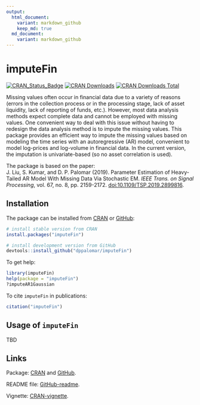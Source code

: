 ```yaml
---
output:
  html_document:
    variant: markdown_github
    keep_md: true
  md_document:
    variant: markdown_github
---
```


<!-- README.md is generated from README.Rmd. Please edit that file -->



# imputeFin
[![CRAN_Status_Badge](https://www.r-pkg.org/badges/version/imputeFin)](https://CRAN.R-project.org/package=imputeFin)
[![CRAN Downloads](https://cranlogs.r-pkg.org/badges/imputeFin)](https://CRAN.R-project.org/package=imputeFin)
[![CRAN Downloads Total](https://cranlogs.r-pkg.org/badges/grand-total/imputeFin?color=brightgreen)](https://CRAN.R-project.org/package=imputeFin)

Missing values often occur in financial data due to a variety 
of reasons (errors in the collection process or in the processing stage, 
lack of asset liquidity, lack of reporting of funds, etc.). However, 
most data analysis methods expect complete data and cannot be employed 
with missing values. One convenient way to deal with this issue without 
having to redesign the data analysis method is to impute the missing 
values. This package provides an efficient way to impute the missing 
values based on modeling the time series with an autoregressive (AR) model,
convenient to model log-prices and log-volume in financial data. In the
current version, the imputation is univariate-based (so no asset correlation 
is used).

The package is based on the paper:   
J. Liu, S. Kumar, and D. P. Palomar (2019). Parameter Estimation of 
Heavy-Tailed AR Model With Missing Data Via Stochastic EM. _IEEE Trans. on 
Signal Processing_, vol. 67, no. 8, pp. 2159-2172. <doi:10.1109/TSP.2019.2899816>.


## Installation
The package can be installed from [CRAN](https://CRAN.R-project.org/package=imputeFin) or [GitHub](https://github.com/dppalomar/imputeFin):

```r
# install stable version from CRAN
install.packages("imputeFin")

# install development version from GitHub
devtools::install_github("dppalomar/imputeFin")
```

To get help:

```r
library(imputeFin)
help(package = "imputeFin")
?imputeAR1Gaussian
```

To cite `imputeFin` in publications:

```r
citation("imputeFin")
```



## Usage of `imputeFin`
TBD



## Links
Package: [CRAN](https://CRAN.R-project.org/package=imputeFin) and [GitHub](https://github.com/dppalomar/imputeFin).

README file: [GitHub-readme](https://github.com/dppalomar/imputeFin/blob/master/README.md).

Vignette: [CRAN-vignette](https://CRAN.R-project.org/package=imputeFin/vignettes/ImputeFinancialTimeSeries.html).

